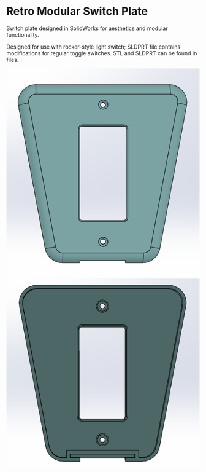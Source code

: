 # Retro Modular Switch Plate
Switch plate designed in SolidWorks for aesthetics and modular functionality.

Designed for use with rocker-style light switch; SLDPRT file contains modifications for regular toggle switches. STL and SLDPRT can be found in files.

![Final Product Front](/Modular%20Retro%20Light%20Switch%20Plate/images/lsw1.PNG) 
![Final Product Back](/Modular%20Retro%20Light%20Switch%20Plate/images/lsw2.PNG)
